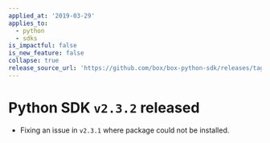 ```yaml
---
applied_at: '2019-03-29'
applies_to:
  - python
  - sdks
is_impactful: false
is_new_feature: false
collapse: true
release_source_url: 'https://github.com/box/box-python-sdk/releases/tag/v2.3.2'
---
```


# Python SDK `v2.3.2` released

- Fixing an issue in `v2.3.1` where package could not be installed.